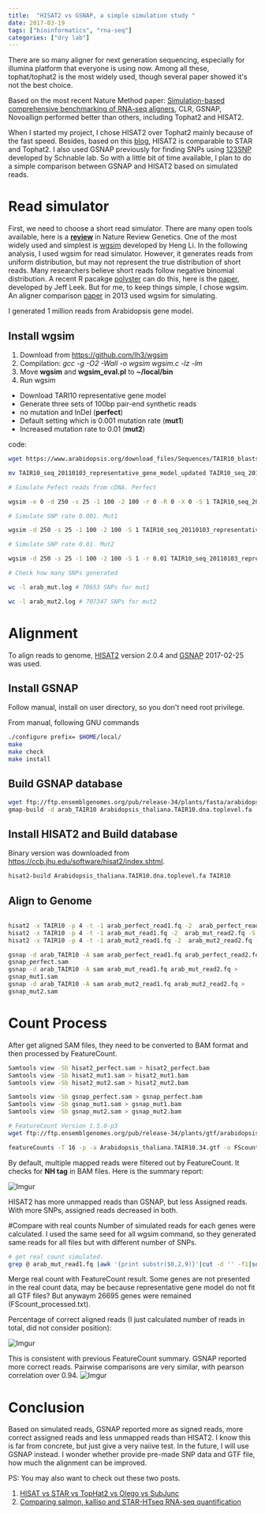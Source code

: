 ```yaml
---
title:  "HISAT2 vs GSNAP, a simple simulation study "
date: 2017-03-19
tags: ["bioinformatics", "rna-seq"]
categories: ["dry lab"]
---
```


There are so many aligner for next generation sequencing, especially for illumina platform that everyone is using now. Among all these, tophat/tophat2 is the most widely used, though several paper showed it's not the best choice.


Based on the most recent Nature Method paper: [Simulation-based comprehensive benchmarking of RNA-seq aligners](https://go.nature.com/2mD3zwU), CLR, GSNAP, Novoallign performed better than others, including Tophat2 and HISAT2.

When I started my project, I chose HISAT2 over Tophat2 mainly because of the fast speed. Besides, based on this [blog](https://bit.ly/2ngO3Kn), HISAT2 is comparable to STAR and Tophat2. I also used GSNAP previously for finding SNPs using [123SNP](https://bit.ly/2mkwWDb) developed by Schnable lab. So with a little bit of time available, I  plan to do a simple comparison between GSNAP and HISAT2 based on simulated reads.

# Read simulator

First, we need to choose a short read simulator. There are many open tools available, here is a [**review**](https://go.nature.com/2mkr4d9) in Nature Review Genetics. One of the most widely used and simplest is [wgsim](https://github.com/lh3/wgsim) developed by Heng Li. In the following analysis, I used wgsim for read simulator. However, it generates reads from uniform distribution, but may not represent the true distribution of short reads. Many researchers believe short reads follow negative binomial distribution. A recent R pacakge [polyster](https://bit.ly/2nxvzBo) can do this, here is the [paper](https://bit.ly/2mF6t5W), developed by Jeff Leek. But for me, to keep things simple, I chose wgsim. An aligner comparison [paper](https://bit.ly/2lUu0kD) in 2013 used wgsim for simulating.

I generated 1 million reads from Arabidopsis gene model.

## Install wgsim

1. Download from https://github.com/lh3/wgsim
2. Compilation: *gcc -g -O2 -Wall -o wgsim wgsim.c -lz -lm*
3. Move **wgsim** and **wgsim_eval.pl** to **~/local/bin**
4. Run wgsim

* Download TARI10 representative gene model
* Generate three sets of 100bp pair-end synthetic reads
* no mutation and InDel  (**perfect**)
* Default setting  which is 0.001 mutation rate (**mut1**)
* Increased mutation rate to 0.01 (**mut2**)

code:
```bash
wget https://www.arabidopsis.org/download_files/Sequences/TAIR10_blastsets/TAIR10_seq_20110103_representative_gene_model_updated

mv TAIR10_seq_20110103_representative_gene_model_updated TAIR10_seq_20110103_representative_gene_model_updated.fasta

# Simulate Pefect reads from cDNA. Perfect

wgsim -e 0 -d 250 -s 25 -1 100 -2 100 -r 0 -R 0 -X 0 -S 1 TAIR10_seq_20110103_representative_gene_model_updated.fasta arab_perfect_read1.fq arab_perfect_read2.fq 2> arab_perfect.short 1>arab_perfect.log

# Simulate SNP rate 0.001. Mut1

wgsim -d 250 -s 25 -1 100 -2 100 -S 1 TAIR10_seq_20110103_representative_gene_model_updated.fasta arab_mut_read1.fq arab_mut_read2.fq 2> arab_mut.short 1> arab_mut.log

# Simulate SNP rate 0.01. Mut2

wgsim -d 250 -s 25 -1 100 -2 100 -S 1 -r 0.01 TAIR10_seq_20110103_representative_gene_model_updated.fasta arab_mut2_read1.fq arab_mut2_read2.fq 2> arab_mut2.short 1>arab_mut2.log

# Check how many SNPs generated

wc -l arab_mut.log # 70653 SNPs for mut1

wc -l arab_mut2.log # 707347 SNPs for mut2

```

# Alignment

To align reads to genome, [HISAT2](https://ccb.jhu.edu/software/hisat2/index.shtml) version 2.0.4 and [GSNAP](http://research-pub.gene.com/gmap/) 2017-02-25 was used.

## Install GSNAP
Follow manual, install on user directory, so you don't need root privilege.

From manual, following GNU commands
```bash
./configure prefix= $HOME/local/
make
make check
make install
```
## Build GSNAP database
```bash
wget ftp://ftp.ensemblgenomes.org/pub/release-34/plants/fasta/arabidopsis_thaliana/dna/Arabidopsis_thaliana.TAIR10.dna.toplevel.fa.gz
gmap-build -d arab_TAIR10 Arabidopsis_thaliana.TAIR10.dna.toplevel.fa
```

## Install HISAT2 and Build database
Binary version was downloaded from https://ccb.jhu.edu/software/hisat2/index.shtml.

```bash
hisat2-build Arabidopsis_thaliana.TAIR10.dna.toplevel.fa TAIR10
```

## Align to Genome
```bash

hisat2 -x TAIR10 -p 4 -t -1 arab_perfect_read1.fq -2  arab_perfect_read2.fq -S hisat2_perfect.sam 2>hisat2_perfect.txt
hisat2 -x TAIR10 -p 4 -t -1 arab_mut_read1.fq -2  arab_mut_read2.fq -S hisat2_mut1.sam 2>hisat2_mut1.txt
hisat2 -x TAIR10 -p 4 -t -1 arab_mut2_read1.fq -2  arab_mut2_read2.fq -S hisat2_mut2.sam 2>hisat2_mut2.txt

gsnap -d arab_TAIR10 -A sam arab_perfect_read1.fq arab_perfect_read2.fq >
gsnap_perfect.sam
gsnap -d arab_TAIR10 -A sam arab_mut_read1.fq arab_mut_read2.fq >
gsnap_mut1.sam
gsnap -d arab_TAIR10 -A sam arab_mut2_read1.fq arab_mut2_read2.fq >
gsnap_mut2.sam
```

# Count Process
After get aligned SAM files, they need to be converted to BAM format and then processed by FeatureCount.

```bash
Samtools view -Sb hisat2_perfect.sam > hisat2_perfect.bam
Samtools view -Sb hisat2_mut1.sam > hisat2_mut1.bam
Samtools view -Sb hisat2_mut2.sam > hisat2_mut2.bam

Samtools view -Sb gsnap_perfect.sam > gsnap_perfect.bam
Samtools view -Sb gsnap_mut1.sam > gsnap_mut1.bam
Samtools view -Sb gsnap_mut2.sam > gsnap_mut2.bam

# FeatureCount Version 1.5.0-p3
wget ftp://ftp.ensemblgenomes.org/pub/release-34/plants/gtf/arabidopsis_thaliana/Arabidopsis_thaliana.TAIR10.34.gtf.gz

featureCounts -T 16 -p -a Arabidopsis_thaliana.TAIR10.34.gtf -o FScount.txt gsnap_perfect.bam gsnap_mut1.bam gsnap_mut2.bam hisat2_perfect.bam hisat2_mut1.bam hisat_mut2.bam 2>FS.info
```
By default, multiple mapped reads were filtered out by FeatureCount. It checks for **NH tag** in BAM files.
Here is the summary report:

![Imgur](https://i.imgur.com/SzrMoHM.png)

HISAT2 has more unmapped reads than GSNAP, but less Assigned reads. With more SNPs, assigned reads decreased in both.

#Compare with real counts
Number of simulated reads for each genes were calculated. I used the same seed for all wgsim command, so they generated same reads for all files but with different number of SNPs.

```bash
# get real count simulated.
grep @ arab_mut_read1.fq |awk '{print substr($0,2,9)}'|cut -d '' -f1|sort -n|uniq -c >arab_mut_read1.realC
```
Merge real count with FeatureCount result. Some genes are not presented in the real count data, may be because representative gene model do not fit all GTF files? But anywaym 26695 genes were remained (FScount_processed.txt).

Percentage of correct aligned reads (I just calculated number of reads in total, did not consider position):

![Imgur](https://i.imgur.com/lY30YG5.png)

This is consistent with previous FeatureCount summary. GSNAP reported more correct reads.
Pairwise comparisons are very similar, with pearson correlation over 0.94.
![Imgur](https://i.imgur.com/WICckma.png)

# Conclusion
Based on simulated reads, GSNAP reported more as signed reads, more correct assigned reads and less unmapped reads than HISAT2. I know this is far from concrete, but just give a very naiive test. In the future, I will use GSNAP instead. I wonder whether provide pre-made SNP data and GTF file, how much the alignment can be improved.

PS: You may also want to check out these two posts.
1. [HISAT vs STAR vs TopHat2 vs Olego vs SubJunc](https://bit.ly/2ngO3Kn)
2. [Comparing salmon, kalliso and STAR-HTseq RNA-seq quantification](https://bit.ly/2nwXLVJ)
